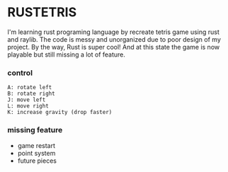 # RUSTETRIS 

I'm learning rust programing language by recreate tetris game using rust and raylib.
The code is messy and unorganized due to poor design of my project.
By the way, Rust is super cool!
And at this state the game is now playable but still missing a lot of feature.

### control
```
A: rotate left
B: rotate right
J: move left
L: move right
K: increase gravity (drop faster)
```

### missing feature
- game restart
- point system
- future pieces 
